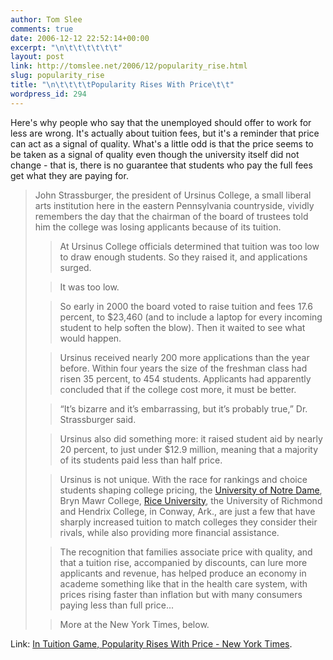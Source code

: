```yaml
---
author: Tom Slee
comments: true
date: 2006-12-12 22:52:14+00:00
excerpt: "\n\t\t\t\t\t\t"
layout: post
link: http://tomslee.net/2006/12/popularity_rise.html
slug: popularity_rise
title: "\n\t\t\t\tPopularity Rises With Price\t\t"
wordpress_id: 294
---
```



				

Here's why people who say that the unemployed should offer to work for less are wrong. It's actually about tuition fees, but it's a reminder that price can act as a signal of quality. What's a little odd is that the price seems to be taken as a signal of quality even though the university itself did not change - that is, there is no guarantee that students who pay the full fees get what they are paying for.

<blockquote>John Strassburger, the president of Ursinus College, a small liberal
arts institution here in the eastern Pennsylvania countryside, vividly
remembers the day that the chairman of the board of trustees told him
the college was losing applicants because of its tuition.

> 
> 

> 
> 

> 
> [ ](http://www.nytimes.com/2006/12/12/education/12tuition.html?em&ex=1166072400&en=6785ef55f841945b&ei=5087%0A#secondParagraph)
> 
> At Ursinus College officials determined that tuition was too low to
draw enough students. So they raised it, and applications surged. 
> 
> 

> 
> 

> 
> It was too low.
> 
> 

> 
> So
early in 2000 the board voted to raise tuition and fees 17.6 percent,
to $23,460 (and to include a laptop for every incoming student to help
soften the blow). Then it waited to see what would happen.
> 
> 

> 
> Ursinus
received nearly 200 more applications than the year before. Within four
years the size of the freshman class had risen 35 percent, to 454
students. Applicants had apparently concluded that if the college cost
more, it must be better.
> 
> 

> 
> “It’s bizarre and it’s embarrassing, but it’s probably true,” Dr. Strassburger said. 
> 
> 

> 
> Ursinus
also did something more: it raised student aid by nearly 20 percent, to
just under $12.9 million, meaning that a majority of its students paid
less than half price.
> 
> 

> 
> Ursinus is not unique. With the race for rankings and choice students shaping college pricing, the [University of Notre Dame](http://topics.nytimes.com/top/reference/timestopics/organizations/u/university_of_notre_dame/index.html?inline=nyt-org), Bryn Mawr College, [Rice University](http://topics.nytimes.com/top/reference/timestopics/organizations/r/rice_university/index.html?inline=nyt-org),
the University of Richmond and Hendrix College, in Conway, Ark., are
just a few that have sharply increased tuition to match colleges they
consider their rivals, while also providing more financial assistance.
> 
> 

> 
> The
recognition that families associate price with quality, and that a
tuition rise, accompanied by discounts, can lure more applicants and
revenue, has helped produce an economy in academe something like that
in the health care system, with prices rising faster than inflation but
with many consumers paying less than full price...
> 
> 

> 
> More at the New York Times, below.
> 
> </blockquote>

Link: [In Tuition Game, Popularity Rises With Price - New York Times](http://www.nytimes.com/2006/12/12/education/12tuition.html?em&ex=1166072400&en=6785ef55f841945b&ei=5087%0A).


		
